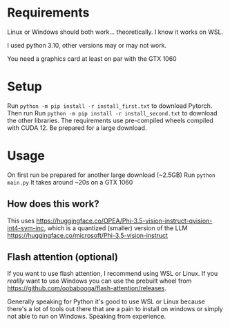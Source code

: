 # Requirements
Linux or Windows should both work... theoretically. I know it works on WSL.

I used python 3.10, other versions may or may not work.

You need a graphics card at least on par with the GTX 1060

# Setup
Run `python -m pip install -r install_first.txt` to download Pytorch.
Then run Run `python -m pip install -r install_second.txt` to download the other libraries.
The requirements use pre-compiled wheels compiled with CUDA 12. Be prepared for a large download.

# Usage
On first run be prepared for another large download (~2.5GB)
Run `python main.py`
It takes around ~20s on a GTX 1060

## How does this work?
This uses https://huggingface.co/OPEA/Phi-3.5-vision-instruct-qvision-int4-sym-inc, which is a quantized (smaller) version of the LLM https://huggingface.co/microsoft/Phi-3.5-vision-instruct

## Flash attention (optional)

If you want to use flash attention, I recommend using WSL or Linux. If you *reallly* want to use Windows you can use the prebuilt wheel from https://github.com/oobabooga/flash-attention/releases. 

Generally speaking for Python it's good to use WSL or Linux because there's a lot of tools out there that are a pain to install on windows or simply not able to run on Windows. Speaking from experience.